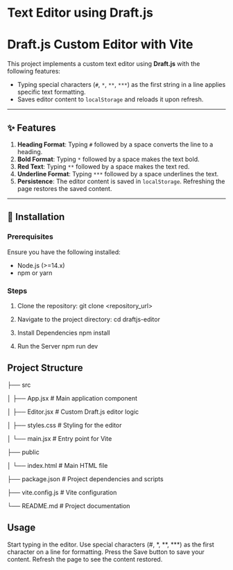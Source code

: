 # Text Editor using Draft.js
# Draft.js Custom Editor with Vite

This project implements a custom text editor using **Draft.js** with the following features:
- Typing special characters (`#`, `*`, `**`, `***`) as the first string in a line applies specific text formatting.
- Saves editor content to `localStorage` and reloads it upon refresh.

---

## ✨ Features
1. **Heading Format**: Typing `#` followed by a space converts the line to a heading.
2. **Bold Format**: Typing `*` followed by a space makes the text bold.
3. **Red Text**: Typing `**` followed by a space makes the text red.
4. **Underline Format**: Typing `***` followed by a space underlines the text.
5. **Persistence**: The editor content is saved in `localStorage`. Refreshing the page restores the saved content.

---

## 🚀 Installation

### Prerequisites
Ensure you have the following installed:
- Node.js (>=14.x)
- npm or yarn

### Steps
1. Clone the repository:
   git clone <repository_url>

2. Navigate to the project directory:
   cd draftjs-editor
   
3. Install Dependencies
   npm install
   
4. Run the Server
   npm run dev


## Project Structure
├── src

│   ├── App.jsx         # Main application component

│   ├── Editor.jsx      # Custom Draft.js editor logic

│   ├── styles.css      # Styling for the editor

│   └── main.jsx        # Entry point for Vite

├── public

│   └── index.html      # Main HTML file

├── package.json        # Project dependencies and scripts

├── vite.config.js      # Vite configuration

└── README.md           # Project documentation

## Usage
Start typing in the editor.
Use special characters (#, *, **, ***) as the first character on a line for formatting.
Press the Save button to save your content.
Refresh the page to see the content restored.

